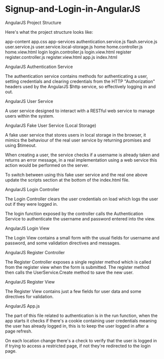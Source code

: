 # Signup-and-Login-in-AngularJS


AngularJS Project Structure

Here's what the project structure looks like:

app-content
app.css
app-services
authentication.service.js
flash.service.js
user.service.js
user.service.local-storage.js
home
home.controller.js
home.view.html
login
login.controller.js
login.view.html
register
register.controller.js
register.view.html
app.js
index.html
 



 

AngularJS Authentication Service


The authentication service contains methods for authenticating a user, setting credentials and clearing credentials from the HTTP "Authorization" headers used by the AngularJS $http service, so effectively logging in and out.


AngularJS User Service


A user service designed to interact with a RESTful web service to manage users within the system.


AngularJS Fake User Service (Local Storage)


A fake user service that stores users in local storage in the browser, it mimics the behaviour of the real user service by returning promises and using $timeout.

When creating a user, the service checks if a username is already taken and returns an error message, in a real implementation using a web service this action would be performed on the server.

To switch between using this fake user service and the real one above update the scripts section at the bottom of the index.html file.


AngularJS Login Controller


The Login Controller clears the user credentials on load which logs the user out if they were logged in.

The login function exposed by the controller calls the Authentication Service to authenticate the username and password entered into the view.


AngularJS Login View


The Login View contains a small form with the usual fields for username and password, and some validation directives and messages.

AngularJS Register Controller


The Register Controller exposes a single register method which is called from the register view when the form is submitted. The register method then calls the UserService.Create method to save the new user.


AngularJS Register View


The Register View contains just a few fields for user data and some directives for validation.



AngularJS App.js


The part of this file related to authentication is in the run function, when the app starts it checks if there's a cookie containing user credentials meaning the user has already logged in, this is to keep the user logged in after a page refresh.

On each location change there's a check to verify that the user is logged in if trying to access a restricted page, if not they're redirected to the login page.

